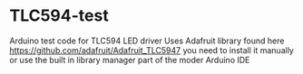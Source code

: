 # TLC594-test
Arduino test code for TLC594 LED driver 
Uses Adafruit library found here 
https://github.com/adafruit/Adafruit_TLC5947
you need to install it manually or use the built in library manager part of the moder Arduino IDE 
